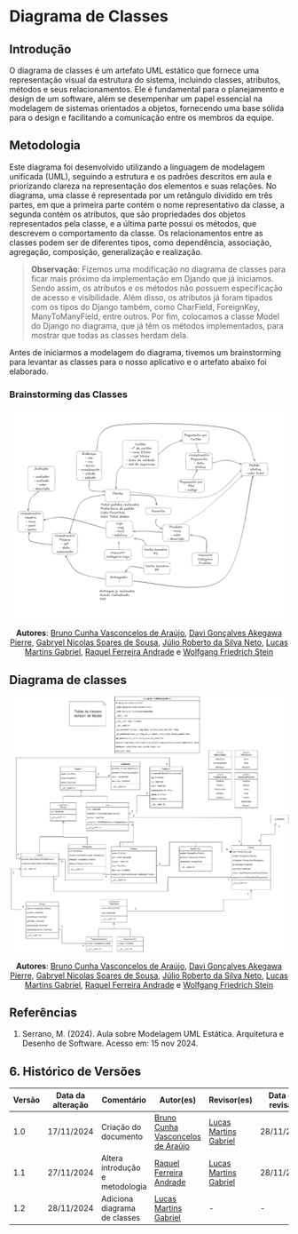 # Diagrama de Classes

## Introdução

O diagrama de classes é um artefato UML estático que fornece uma representação visual da estrutura do sistema, incluindo classes, atributos, métodos e seus relacionamentos. Ele é fundamental para o planejamento e design de um software, além se desempenhar um papel essencial na modelagem de sistemas orientados a objetos, fornecendo uma base sólida para o design e facilitando a comunicação entre os membros da equipe.

## Metodologia

Este diagrama foi desenvolvido utilizando a linguagem de modelagem unificada (UML), seguindo a estrutura e os padrões descritos em aula e priorizando clareza na representação dos elementos e suas relações. No diagrama, uma classe é representada por um retângulo dividido em três partes, em que a primeira parte contém o nome representativo da classe, a segunda contém os atributos, que são propriedades dos objetos representados pela classe, e a última parte possui os métodos, que descrevem o comportamento da classe. Os relacionamentos entre as classes podem ser de diferentes tipos, como dependência, associação, agregação, composição, generalização e realização.

> **Observação**: Fizemos uma modificação no diagrama de classes para ficar mais próximo da implementação em Djando que já iniciamos. Sendo assim, os atributos e os métodos não possuem especificação de acesso e visibilidade. Além disso, os atributos já foram tipados com os tipos do Django também, como CharField, ForeignKey, ManyToManyField, entre outros. Por fim, colocamos a classe Model do Django no diagrama, que já têm os métodos implementados, para mostrar que todas as classes herdam dela.

Antes de iniciarmos a modelagem do diagrama, tivemos um brainstorming para levantar as classes para o nosso aplicativo e o artefato abaixo foi elaborado.

### Brainstorming das Classes

<center>

![brainstorming-classes](./assets/brainstorming-classes.png)

**Autores**: [Bruno Cunha Vasconcelos de Araújo](https://github.com/brunocva), [Davi Gonçalves Akegawa Pierre](https://github.com/DaviPierre), [Gabryel Nicolas Soares de Sousa](https://github.com/gabryelns), [Júlio Roberto da Silva Neto](https://github.com/JulioR2022), [Lucas Martins Gabriel](https://github.com/martinsglucas), [Raquel Ferreira Andrade](https://github.com/raquel-andrade) e [Wolfgang Friedrich Stein](https://github.com/Wolffstein)

</center>

## Diagrama de classes

<center>

![diagrama-de-classes](./assets/diagrama-de-classes.png)

**Autores**: [Bruno Cunha Vasconcelos de Araújo](https://github.com/brunocva), [Davi Gonçalves Akegawa Pierre](https://github.com/DaviPierre), [Gabryel Nicolas Soares de Sousa](https://github.com/gabryelns), [Júlio Roberto da Silva Neto](https://github.com/JulioR2022), [Lucas Martins Gabriel](https://github.com/martinsglucas), [Raquel Ferreira Andrade](https://github.com/raquel-andrade) e [Wolfgang Friedrich Stein](https://github.com/Wolffstein)

</center>




## Referências

1. Serrano, M. (2024). Aula sobre Modelagem UML Estática. Arquitetura e Desenho de Software. Acesso em: 15 nov 2024.

## 6.  Histórico de Versões

| Versão | Data da alteração | Comentário | Autor(es) | Revisor(es) | Data de revisão |
|--------|-----------|-----------|-----------|-------------|-------------|
| 1.0 | 17/11/2024 | Criação do documento | [Bruno Cunha Vasconcelos de Araújo](https://github.com/brunocva) | [Lucas Martins Gabriel](htpps://github.com/martinsglucas) | 28/11/2024 |
| 1.1 | 27/11/2024 | Altera introdução e metodologia | [Raquel Ferreira Andrade](https://github.com/raquel-andrade) | [Lucas Martins Gabriel](htpps://github.com/martinsglucas) | 28/11/2024 |
| 1.2 | 28/11/2024 | Adiciona diagrama de classes | [Lucas Martins Gabriel](htpps://github.com/martinsglucas) | - | - |
